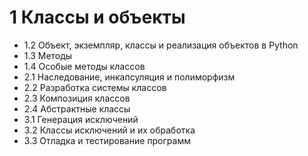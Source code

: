 # 1 Классы и объекты
- 1.2 Объект, экземпляр, классы и реализация объектов в Python
- 1.3 Методы
- 1.4 Особые методы классов
- 2.1 Наследование, инкапсуляция и полиморфизм
- 2.2 Разработка системы классов
- 2.3 Композиция классов
- 2.4 Абстрактные классы
- 3.1 Генерация исключений
- 3.2 Классы исключений и их обработка
- 3.3 Отладка и тестирование программ